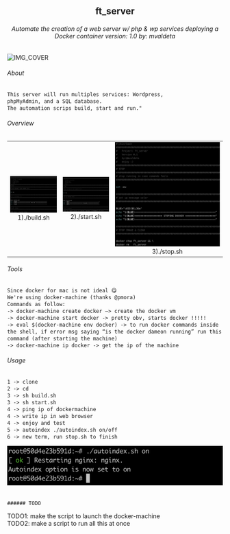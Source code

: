 <h2 align="center">
ft_server 
</h2>
<h6 align="center">
Automate the creation of a web server w/ php & wp services deploying a Docker container
version: 1.0
by: mvaldeta
</h6>

<h2>
</h2>

![IMG_COVER](https://64.media.tumblr.com/1d78a493131209373213778d68f4c7f7/tumblr_pgphx8YABJ1vehqeko1_1280.jpg)

###### About  
```
This server will run multiples services: Wordpress,  
phpMyAdmin, and a SQL database.
The automation scrips build, start and run."
```

###### Overview

| | | |
|:-------------------------:|:-------------------------:|:-------------------------:|
|<img src="https://github.com/m4r11/02.ft_server/blob/40ca65ecb70f268d2129685fda9f481ec3ea00ae/media/Screen%20Shot%202021-06-21%20at%204.53.34%20PM.png" width="200"> 1)./build.sh |<img src="https://github.com/m4r11/02.ft_server/blob/40ca65ecb70f268d2129685fda9f481ec3ea00ae/media/Screen%20Shot%202021-06-21%20at%204.56.51%20PM.png" width="200"> 2)./start.sh |<img src="https://github.com/m4r11/02.ft_server/blob/main/media/Screen%20Shot%202021-06-21%20at%204.58.10%20PM.png"> 3)./stop.sh |<img src="https://64.media.tumblr.com/30b98071c89271d8b2de5f8caeb60885/27d8b878f7373bc3-45/s1280x1920/33724b1b0f3bf754bcb9b1613026e853d6c09be1.jpg" width="300"> sub here|

###### Tools
```
Since docker for mac is not ideal 😋
We're using docker-machine (thanks @pmora)
Commands as follow:
-> docker-machine create docker —> create the docker vm
-> docker-machine start docker -> pretty obv, starts docker !!!!!
-> eval $(docker-machine env docker) -> to run docker commands inside the shell, if error msg saying “is the docker dameon running” run this command (after starting the machine)
-> docker-machine ip docker -> get the ip of the machine
```
###### Usage
```
1 -> clone
2 -> cd
3 -> sh build.sh
3 -> sh start.sh
4 -> ping ip of dockermachine
4 -> write ip in web browser
4 -> enjoy and test
5 -> autoindex ./autoindex.sh on/off
6 -> new term, run stop.sh to finish
```
![putimageindex_here](https://github.com/m4r11/02.ft_server/blob/main/media/Screen%20Shot%202021-06-19%20at%209.26.18%20PM.png)
```

###### TODO 
```
TODO1: make the script to launch the docker-machine   
TODO2: make a script to run all this at once   
```
